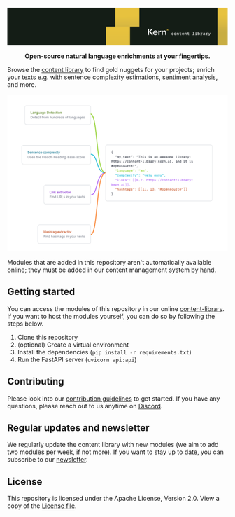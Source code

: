 ![](identifier.svg)

<p align="center">
    <b>Open-source natural language enrichments at your fingertips.</b>
</p>

Browse the [content library](https://content-library.kern.ai) to find gold nuggets for your projects; enrich your texts e.g. with sentence complexity estimations, sentiment analysis, and more.

![](hero.svg)

Modules that are added in this repository aren't automatically available online; they must be added in our content management system by hand.

## Getting started
You can access the modules of this repository in our online [content-library](https://content-library.kern.ai). If you want to host the modules yourself, you can do so by following the steps below.

1. Clone this repository
2. (optional) Create a virtual environment
3. Install the dependencies (`pip install -r requirements.txt`)
4. Run the FastAPI server (`uvicorn api:api`)

## Contributing
Please look into our [contribution guidelines](CONTRIBUTING.md) to get started. If you have any questions, please reach out to us anytime on [Discord](https://discord.gg/qf4rGCEphW).

## Regular updates and newsletter
We regularly update the content library with new modules (we aim to add two modules per week, if not more). If you want to stay up to date, you can subscribe to our [newsletter](https://www.kern.ai/#email-address).

## License
This repository is licensed under the Apache License, Version 2.0. View a copy of the [License file](LICENSE).
